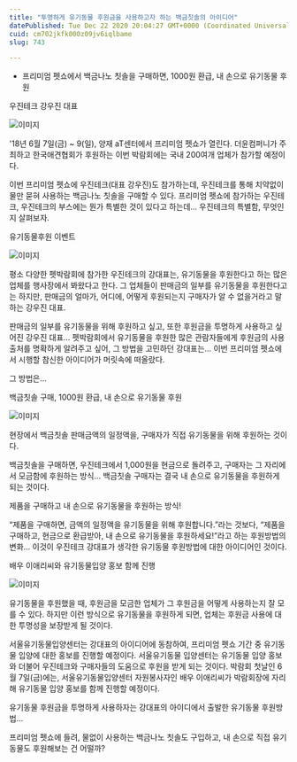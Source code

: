 ```yaml
---
title: "투명하게 유기동물 후원금을 사용하고자 하는 백금칫솔의 아이디어"
datePublished: Tue Dec 22 2020 20:04:27 GMT+0000 (Coordinated Universal Time)
cuid: cm702jkfk000z09jv6iqlbame
slug: 743

---
```



- 프리미엄 펫쇼에서 백금나노 칫솔을 구매하면, 1000원 환급, 내 손으로 유기동물 후원

우진테크 강우진 대표

![이미지](https://cdn.hashnode.com/res/hashnode/image/upload/v1739253351403/ba0f741d-dc58-4bd8-a600-27910ab50e05.jpeg)

'18년 6월 7일(금) ~ 9(일), 양재 aT센터에서 프리미엄 펫쇼가 열린다. 더윤컴퍼니가 주최하고 한국애견협회가 후원하는 이번 박람회에는 국내 200여개 업체가 참가할 예정이다.

이번 프리미엄 펫쇼에 우진테크(대표 강우진)도 참가하는데, 우진테크를 통해 치약없이 물만 묻혀 사용하는 백금나노 칫솔을 구매할 수 있다. 프리미엄 펫쇼에 참가하는 우진테크, 우진테크의 부스에는 뭔가 특별한 것이 있다고 하는데… 우진테크의 특별함, 무엇인지 살펴보자.

유기동물후원 이벤트

![이미지](https://cdn.hashnode.com/res/hashnode/image/upload/v1739253353135/67791571-1805-4ac3-9290-9963ce0271f5.jpeg)

평소 다양한 펫박람회에 참가한 우진테크의 강대표는, 유기동물을 후원한다고 하는 많은 업체를 행사장에서 봐왔다고 한다. 그 업체들이 판매금의 일부를 유기동물을 후원한다고는 하지만, 판매금의 얼마가, 어디에, 어떻게 후원되는지 구매자가 알 수 없을거라고 말하는 강우진 대표.

판매금의 일부를 유기동물을 위해 후원하고 싶고, 또한 후원금을 투명하게 사용하고 싶어진 강우진 대표… 펫박람회에서 유기동물을 후원한 많은 관람자들에게 후원금의 사용 출처를 명확하게 알려주고 싶어, 그 방법을 고민하던 강대표는… 이번 프리미엄 펫쇼에서 시행할 참신한 아이디어가 머릿속에 떠올랐다.

그 방법은…

백금칫솔 구매, 1000원 환급, 내 손으로 유기동물 후원

![이미지](https://cdn.hashnode.com/res/hashnode/image/upload/v1739253355303/e6aa283c-f66f-4c3d-8a99-a0be7e8af77b.png)

현장에서 백금칫솔 판매금액의 일정액을, 구매자가 직접 유기동물을 위해 후원하는 것이다.

백금칫솔을 구매하면, 우진테크에서 1,000원을 현금으로 돌려주고, 구매자는 그 자리에서 모금함에 후원하는 방식… 백금칫솔 구매자는 결국 내 손으로 유기동물을 후원하게 되는 것이다.

제품을 구매하고 내 손으로 유기동물을 후원하는 방식!

“제품을 구매하면, 금액의 일정액을 유기동물을 위해 후원합니다.”라는 것보다, “제품을 구매하고, 현금으로 환급받아, 내 손으로 유기동물을 후원하세요!”라고 하는 후원방법의 변화… 이것이 우진테크 강대표가 생각한 유기동물 후원방법에 대한 아이디어인 것이다.

배우 이애리씨와 유기동물입양 홍보 함께 진행

![이미지](https://cdn.hashnode.com/res/hashnode/image/upload/v1739253357049/475e5e24-87cf-489d-9560-d2be6fadcc93.jpeg)

유기동물을 후원했을 때, 후원금을 모금한 업체가 그 후원금을 어떻게 사용하는지 잘 모를 수 있다. 하지만 이런 방식으로 유기동물을 후원하게 되면, 업체는 후원금 사용에 대한 투명성을 보장받게 될 것이다.

서울유기동물입양센터는 강대표의 아이디어에 동참하여, 프리미엄 펫쇼 기간 중 유기동물 입양에 대한 홍보를 진행할 예정이다. 서울유기동물 입양센터는 유기동물 입양 홍보와 더불어 우진테크와 구매자들의 도움으로 후원을 받게 되는 것이다. 박람회 첫날인 6월 7일(금)에는, 서울유기동물입양센터 자원봉사자인 배우 이애리씨가 박람회장에 자리해 유기동물 입양 홍보를 함께 진행할 예정이다.

유기동물 후원금을 투명하게 사용하자는 강대표의 아이디에서 출발한 유기동물 후원방법…

프리미엄 펫쇼에 들려, 물없이 사용하는 백금나노 칫솔도 구입하고, 내 손으로 직접 유기동물도 후원해보는 건 어떨까?